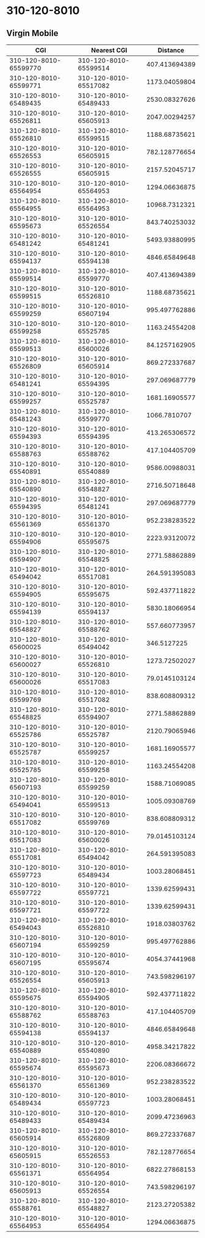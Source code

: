 # 310-120-8010
## Virgin Mobile


| CGI | Nearest CGI | Distance |
|-----|-------------|----------|
| 310-120-8010-65599770 | 310-120-8010-65599514 | 407.413694389 |
| 310-120-8010-65599771 | 310-120-8010-65517082 | 1173.04059804 |
| 310-120-8010-65489435 | 310-120-8010-65489433 | 2530.08327626 |
| 310-120-8010-65526811 | 310-120-8010-65605913 | 2047.00294257 |
| 310-120-8010-65526810 | 310-120-8010-65599515 | 1188.68735621 |
| 310-120-8010-65526553 | 310-120-8010-65605915 | 782.128776654 |
| 310-120-8010-65526555 | 310-120-8010-65605915 | 2157.52045717 |
| 310-120-8010-65564954 | 310-120-8010-65564953 | 1294.06636875 |
| 310-120-8010-65564955 | 310-120-8010-65564953 | 10968.7312321 |
| 310-120-8010-65595673 | 310-120-8010-65526554 | 843.740253032 |
| 310-120-8010-65481242 | 310-120-8010-65481241 | 5493.93880995 |
| 310-120-8010-65594137 | 310-120-8010-65594138 | 4846.65849648 |
| 310-120-8010-65599514 | 310-120-8010-65599770 | 407.413694389 |
| 310-120-8010-65599515 | 310-120-8010-65526810 | 1188.68735621 |
| 310-120-8010-65599259 | 310-120-8010-65607194 | 995.497762886 |
| 310-120-8010-65599258 | 310-120-8010-65525785 | 1163.24554208 |
| 310-120-8010-65599513 | 310-120-8010-65600026 | 84.1257162905 |
| 310-120-8010-65526809 | 310-120-8010-65605914 | 869.272337687 |
| 310-120-8010-65481241 | 310-120-8010-65594395 | 297.069687779 |
| 310-120-8010-65599257 | 310-120-8010-65525787 | 1681.16905577 |
| 310-120-8010-65481243 | 310-120-8010-65599770 | 1066.7810707 |
| 310-120-8010-65594393 | 310-120-8010-65594395 | 413.265306572 |
| 310-120-8010-65588763 | 310-120-8010-65588762 | 417.104405709 |
| 310-120-8010-65540891 | 310-120-8010-65540889 | 9586.00988031 |
| 310-120-8010-65540890 | 310-120-8010-65548827 | 2716.50718648 |
| 310-120-8010-65594395 | 310-120-8010-65481241 | 297.069687779 |
| 310-120-8010-65561369 | 310-120-8010-65561370 | 952.238283522 |
| 310-120-8010-65594906 | 310-120-8010-65595675 | 2223.93120072 |
| 310-120-8010-65594907 | 310-120-8010-65548825 | 2771.58862889 |
| 310-120-8010-65494042 | 310-120-8010-65517081 | 264.591395083 |
| 310-120-8010-65594905 | 310-120-8010-65595675 | 592.437711822 |
| 310-120-8010-65594139 | 310-120-8010-65594137 | 5830.18066954 |
| 310-120-8010-65548827 | 310-120-8010-65588762 | 557.660773957 |
| 310-120-8010-65600025 | 310-120-8010-65494042 | 346.5127225 |
| 310-120-8010-65600027 | 310-120-8010-65526810 | 1273.72502027 |
| 310-120-8010-65600026 | 310-120-8010-65517083 | 79.0145103124 |
| 310-120-8010-65599769 | 310-120-8010-65517082 | 838.608809312 |
| 310-120-8010-65548825 | 310-120-8010-65594907 | 2771.58862889 |
| 310-120-8010-65525786 | 310-120-8010-65525787 | 2120.79065946 |
| 310-120-8010-65525787 | 310-120-8010-65599257 | 1681.16905577 |
| 310-120-8010-65525785 | 310-120-8010-65599258 | 1163.24554208 |
| 310-120-8010-65607193 | 310-120-8010-65599259 | 1588.71069085 |
| 310-120-8010-65494041 | 310-120-8010-65599513 | 1005.09308769 |
| 310-120-8010-65517082 | 310-120-8010-65599769 | 838.608809312 |
| 310-120-8010-65517083 | 310-120-8010-65600026 | 79.0145103124 |
| 310-120-8010-65517081 | 310-120-8010-65494042 | 264.591395083 |
| 310-120-8010-65597723 | 310-120-8010-65489434 | 1003.28068451 |
| 310-120-8010-65597722 | 310-120-8010-65597721 | 1339.62599431 |
| 310-120-8010-65597721 | 310-120-8010-65597722 | 1339.62599431 |
| 310-120-8010-65494043 | 310-120-8010-65526810 | 1918.03803762 |
| 310-120-8010-65607194 | 310-120-8010-65599259 | 995.497762886 |
| 310-120-8010-65607195 | 310-120-8010-65595674 | 4054.37441968 |
| 310-120-8010-65526554 | 310-120-8010-65605913 | 743.598296197 |
| 310-120-8010-65595675 | 310-120-8010-65594905 | 592.437711822 |
| 310-120-8010-65588762 | 310-120-8010-65588763 | 417.104405709 |
| 310-120-8010-65594138 | 310-120-8010-65594137 | 4846.65849648 |
| 310-120-8010-65540889 | 310-120-8010-65540890 | 4958.34217822 |
| 310-120-8010-65595674 | 310-120-8010-65595673 | 2206.08366672 |
| 310-120-8010-65561370 | 310-120-8010-65561369 | 952.238283522 |
| 310-120-8010-65489434 | 310-120-8010-65597723 | 1003.28068451 |
| 310-120-8010-65489433 | 310-120-8010-65489434 | 2099.47236963 |
| 310-120-8010-65605914 | 310-120-8010-65526809 | 869.272337687 |
| 310-120-8010-65605915 | 310-120-8010-65526553 | 782.128776654 |
| 310-120-8010-65561371 | 310-120-8010-65564954 | 6822.27868153 |
| 310-120-8010-65605913 | 310-120-8010-65526554 | 743.598296197 |
| 310-120-8010-65588761 | 310-120-8010-65548827 | 2123.27205382 |
| 310-120-8010-65564953 | 310-120-8010-65564954 | 1294.06636875 |
